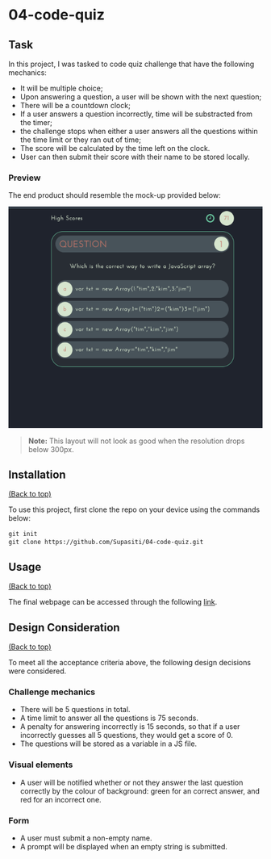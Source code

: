 # 04-code-quiz

## Task

In this project, I was tasked to code quiz challenge that have the following mechanics:
- It will be multiple choice;
- Upon answering a question, a user will be shown with the next question;
- There will be a countdown clock;
- If a user answers a question incorrectly, time will be substracted from the timer;
- the challenge stops when either a user answers all the questions within the time limit or they ran out of time;
- The score will be calculated by the time left on the clock. 
- User can then submit their score with their name to be stored locally.

### Preview

The end product should resemble the mock-up provided below:

![Code quiz demo](./assets/demo/screenshot.png)

> **Note:** This layout will not look as good when the resolution drops below 300px.

## Installation
[(Back to top)](#task)

To use this project, first clone the repo on your device using the commands below:

    git init
    git clone https://github.com/Supasiti/04-code-quiz.git

## Usage
[(Back to top)](#task)

The final webpage can be accessed through the following [link](https://supasiti.github.io/04-code-quiz/).


## Design Consideration
[(Back to top)](#task)

To meet all the acceptance criteria above, the following design decisions were considered.

### Challenge mechanics
- There will be 5 questions in total.
- A time limit to answer all the questions is 75 seconds.
- A penalty for answering incorrectly is 15 seconds, so that if a user incorrectly guesses all 5 questions, they would get a score of 0.
- The questions will be stored as a variable in a JS file. 

### Visual elements
- A user will be notified whether or not they answer the last question correctly by the colour of background: green for an correct answer, and red for an incorrect one.

### Form
- A user must submit a non-empty name.
- A prompt will be displayed when an empty string is submitted.